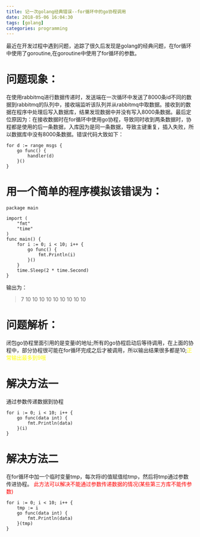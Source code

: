 ```yaml
---
title: 记一次golang经典错误--for循环中的go协程调用
date: 2018-05-06 16:04:30
tags: [golang]
categories: programming
---
```


最近在开发过程中遇到问题，追踪了很久后发现是golang的经典问题，在for循环中使用了goroutine,在goroutine中使用了for循环的参数。

# 问题现象：
在使用rabbitmq进行数据传递时，发送端在一次循环中发送了8000条id不同的数据到rabbitmq的队列中，接收端监听该队列并从rabbitmq中取数据。接收到的数据在程序中处理后写入数据库，结果发现数据中并没有写入8000条数据。最后定位原因为：在接收数据时在for循环中使用go协程，导致同时收到两条数据时，协程都是使用的后一条数据，入库因为是同一条数据，导致主键重复，插入失败，所以数据库中没有8000条数据。错误代码大致如下：
``` golang
for d := range msgs {
    go func() {
        handler(d)
    }()
}
```

# 用一个简单的程序模拟该错误为：
``` golang
package main

import (
	"fmt"
	"time"
)
func main() {
	for i := 0; i < 10; i++ {
		go func() {
			fmt.Println(i)
		}()
	}
	time.Sleep(2 * time.Second)
}
```
输出为：
> 7
>10
>10
>10
>10
>10
>10
>10
>10
>10

# 问题解析：
闭包go协程里面引用的是变量i的地址;所有的go协程启动后等待调用，在上面的协程中，部分协程很可能在for循环完成之后才被调用，所以输出结果很多都是10;<font color="yellow">正常输出最多到9哦</font>

# 解决方法一
通过参数传递数据到协程
``` golang
for i := 0; i < 10; i++ {
    go func(data int) {
        fmt.Println(data)
	}(i)
}
```
# 解决方法二
在for循环中加一个临时变量tmp，每次将i的值赋值给tmp，然后将tmp通过参数传进协程。
<font color="red">此方法可以解决不能通过参数传递数据的情况(某些第三方库不能传参数)</font>
```golang
for i := 0; i < 10; i++ {
    tmp := i
    go func(data int) {
        fmt.Println(data)
    }(tmp)
}
```